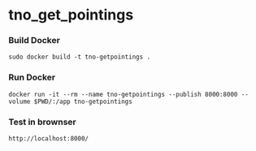 # tno_get_pointings


### Build Docker
```
sudo docker build -t tno-getpointings .
```

### Run Docker
```
docker run -it --rm --name tno-getpointings --publish 8000:8000 --volume $PWD/:/app tno-getpointings
```


### Test in brownser
```
http://localhost:8000/
```
